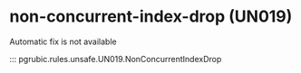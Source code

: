 # non-concurrent-index-drop (UN019)

Automatic fix is not available

::: pgrubic.rules.unsafe.UN019.NonConcurrentIndexDrop

